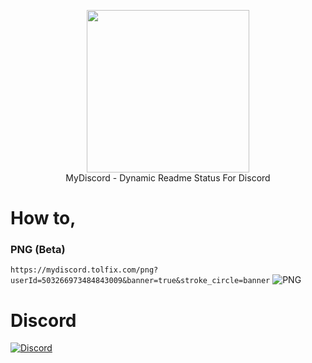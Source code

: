 <p align="center">
  <img width="260" src="https://media.discordapp.net/attachments/873608981602517022/873913177442775060/45d3f71aaa39a19ac0ccbca180fa98f6-2.jpg?width=353&height=442">
  <br/>
  MyDiscord - Dynamic Readme Status For Discord
</p>

# How to,
### PNG (Beta)
`https://mydiscord.tolfix.com/png?userId=503266973484843009&banner=true&stroke_circle=banner`
![PNG](https://mydiscord.tolfix.com/png?userId=503266973484843009)

# Discord
[![Discord](https://discord.com/api/guilds/856893029721309234/widget.png?style=banner4)](https://discord.gg/xHde7g93Yh)
